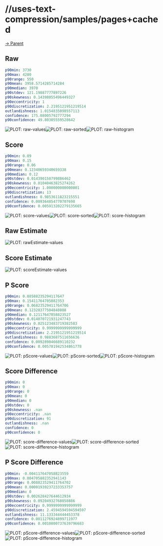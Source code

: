 
# //uses-text-compression/samples/pages+cached

[→ Parent](../..)


## Raw


```yaml
p90min: 3730
p90max: 4280
p90range: 550
p90mean: 3958.5714285714284
p90median: 3970
p90stdev: 121.19887777897226
p90skewness: 0.14398055496449327
p90eccentricity: 1
p90discretization: 2.2195121951219514
outlandishness: 1.0154835098557113
confidence: 175.08005792777294
p90confidence: 49.80305559528642

```

![PLOT: raw-values](./raw/values.svg)![PLOT: raw-sorted](./raw/sorted.svg)![PLOT: raw-histogram](./raw/histogram.svg)
## Score


```yaml
p90min: 0.09
p90max: 0.15
p90range: 0.06
p90mean: 0.12340659340659338
p90median: 0.12
p90stdev: 0.014390150799886462
p90skewness: 0.01040463825274262
p90eccentricity: 1.000000000000001
p90discretization: 13
outlandishness: 0.9853611823215551
confidence: 0.009364854770707698
p90confidence: 0.005913202279135665

```

![PLOT: score-values](./score/values.svg)![PLOT: score-sorted](./score/sorted.svg)![PLOT: score-histogram](./score/histogram.svg)
## Raw Estimate

![PLOT: rawEstimate-values](./rawEstimate/values.svg)
## Score Estimate

![PLOT: scoreEstimate-values](./scoreEstimate/values.svg)
## P Score


```yaml
p90min: 0.08588235294117647
p90max: 0.15411764705882353
p90range: 0.06823529411764706
p90mean: 0.12328377504848088
p90median: 0.12117647058823527
p90stdev: 0.014070721931247743
p90skewness: 0.025123483719382583
p90eccentricity: 0.9999999999999999
p90discretization: 2.2195121951219514
outlandishness: 0.9883687511656636
confidence: 0.009289846689110232
p90confidence: 0.005781942534861778

```

![PLOT: pScore-values](./pScore/values.svg)![PLOT: pScore-sorted](./pScore/sorted.svg)![PLOT: pScore-histogram](./pScore/histogram.svg)
## Score Difference


```yaml
p90min: 0
p90max: 0
p90range: 0
p90mean: 0
p90median: 0
p90stdev: 0
p90skewness: .nan
p90eccentricity: .nan
p90discretization: 91
outlandishness: .nan
confidence: 0
p90confidence: 0

```

![PLOT: score-difference-values](./score-difference/values.svg)![PLOT: score-difference-sorted](./score-difference/sorted.svg)![PLOT: score-difference-histogram](./score-difference/histogram.svg)
## P Score Difference


```yaml
p90min: -0.004117647058823559
p90max: 0.004705882352941143
p90range: 0.008823529411764702
p90mean: 0.00001939237233353757
p90median: 0
p90stdev: 0.002628427644612934
p90skewness: 0.09204932768058886
p90eccentricity: 0.9999999999999999
p90discretization: 2.4594594594594597
outlandishness: 11.133344444453378
confidence: 0.0011276924899711977
p90confidence: 0.0010800737639796683

```

![PLOT: pScore-difference-values](./pScore-difference/values.svg)![PLOT: pScore-difference-sorted](./pScore-difference/sorted.svg)![PLOT: pScore-difference-histogram](./pScore-difference/histogram.svg)